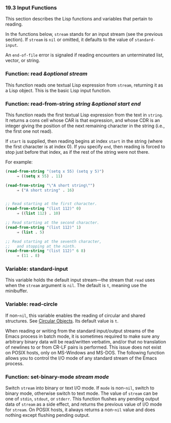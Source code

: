 

### 19.3 Input Functions

This section describes the Lisp functions and variables that pertain to reading.

In the functions below, `stream` stands for an input stream (see the previous section). If `stream` is `nil` or omitted, it defaults to the value of `standard-input`.

An `end-of-file` error is signaled if reading encounters an unterminated list, vector, or string.

### Function: **read** *\&optional stream*

This function reads one textual Lisp expression from `stream`, returning it as a Lisp object. This is the basic Lisp input function.

### Function: **read-from-string** *string \&optional start end*

This function reads the first textual Lisp expression from the text in `string`. It returns a cons cell whose CAR is that expression, and whose CDR is an integer giving the position of the next remaining character in the string (i.e., the first one not read).

If `start` is supplied, then reading begins at index `start` in the string (where the first character is at index 0). If you specify `end`, then reading is forced to stop just before that index, as if the rest of the string were not there.

For example:

```lisp
(read-from-string "(setq x 55) (setq y 5)")
     ⇒ ((setq x 55) . 11)
```

```lisp
(read-from-string "\"A short string\"")
     ⇒ ("A short string" . 16)
```

```lisp
```

```lisp
;; Read starting at the first character.
(read-from-string "(list 112)" 0)
     ⇒ ((list 112) . 10)
```

```lisp
;; Read starting at the second character.
(read-from-string "(list 112)" 1)
     ⇒ (list . 5)
```

```lisp
;; Read starting at the seventh character,
;;   and stopping at the ninth.
(read-from-string "(list 112)" 6 8)
     ⇒ (11 . 8)
```

### Variable: **standard-input**

This variable holds the default input stream—the stream that `read` uses when the `stream` argument is `nil`. The default is `t`, meaning use the minibuffer.

### Variable: **read-circle**

If non-`nil`, this variable enables the reading of circular and shared structures. See [Circular Objects](Circular-Objects.html). Its default value is `t`.

When reading or writing from the standard input/output streams of the Emacs process in batch mode, it is sometimes required to make sure any arbitrary binary data will be read/written verbatim, and/or that no translation of newlines to or from CR-LF pairs is performed. This issue does not exist on POSIX hosts, only on MS-Windows and MS-DOS. The following function allows you to control the I/O mode of any standard stream of the Emacs process.

### Function: **set-binary-mode** *stream mode*

Switch `stream` into binary or text I/O mode. If `mode` is non-`nil`, switch to binary mode, otherwise switch to text mode. The value of `stream` can be one of `stdin`, `stdout`, or `stderr`. This function flushes any pending output data of `stream` as a side effect, and returns the previous value of I/O mode for `stream`. On POSIX hosts, it always returns a non-`nil` value and does nothing except flushing pending output.

